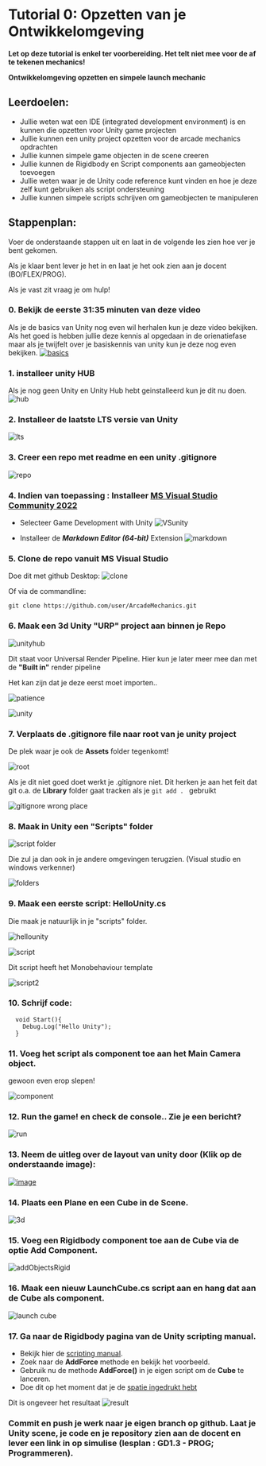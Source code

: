 # Tutorial 0: Opzetten van je Ontwikkelomgeving

**Let op deze tutorial is enkel ter voorbereiding. Het telt niet mee voor de af te tekenen mechanics!**

**Ontwikkelomgeving opzetten en simpele launch mechanic**

## Leerdoelen:

- Jullie weten wat een IDE (integrated development environment) is en kunnen die opzetten voor Unity game projecten
- Jullie kunnen een unity project opzetten voor de arcade mechanics opdrachten
- Jullie kunnen simpele game objecten in de scene creeren
- Jullie kunnen de Rigidbody en Script components aan gameobjecten toevoegen
- Jullie weten waar je de Unity code reference kunt vinden en hoe je deze zelf kunt gebruiken als script ondersteuning
- Jullie kunnen simpele scripts schrijven om gameobjecten te manipuleren

## Stappenplan:

Voer de onderstaande stappen uit en laat in de volgende les zien hoe ver je bent gekomen.

Als je klaar bent lever je het in en laat je het ook zien aan je docent (BO/FLEX/PROG).

Als je vast zit vraag je om hulp!

### 0. Bekijk de eerste 31:35 minuten van deze video

Als je de basics van Unity nog even wil herhalen kun je deze video bekijken. Als het goed is hebben jullie deze kennis al opgedaan in de orienatiefase maar als je twijfelt over je basiskennis van unity kun je deze nog even bekijken.
[![basics](../tutorial_gfx/unity_basics.png)](https://youtu.be/pwZpJzpE2lQ?si=4GncqWjHaXYUy1kV)

### 1. installeer unity HUB

Als je nog geen Unity en Unity Hub hebt geinstalleerd kun je dit nu doen.
![hub](https://user-images.githubusercontent.com/1262745/216940260-3ecdf60a-4cc5-444c-a402-06dd3459728a.png)

### 2. Installeer de laatste LTS versie van Unity

![lts](https://user-images.githubusercontent.com/1262745/216939918-3874ba56-e1c3-49fb-8bac-005241182cae.png)

### 3. Creer een repo met readme en een unity .gitignore

![repo](https://user-images.githubusercontent.com/1262745/216939622-9a9d53aa-0eeb-4323-85d8-9bda551a301a.png)

### 4. Indien van toepassing : Installeer [MS Visual Studio Community 2022](https://visualstudio.microsoft.com/downloads/)

- Selecteer Game Development with Unity
  ![VSunity](https://user-images.githubusercontent.com/1262745/216986819-4bc6afe0-9967-4879-80f7-504565016f69.png)

- Installeer de **_Markdown Editor (64-bit)_** Extension
  ![markdown](https://user-images.githubusercontent.com/1262745/216987147-a79b5572-6b4d-472e-9f77-259bb7d7b8c4.png)

### 5. Clone de repo vanuit MS Visual Studio

Doe dit met github Desktop:
![clone](https://user-images.githubusercontent.com/1262745/216944643-6c447b9f-e305-4dda-a3aa-47179c79d11b.png)

Of via de commandline:

`git clone https://github.com/user/ArcadeMechanics.git`

### 6. Maak een 3d Unity **"URP"** project aan binnen je Repo

![unityhub](../tutorial_gfx/0_URP.png)

Dit staat voor Universal Render Pipeline. Hier kun je later meer mee dan met de **"Built in"** render pipeline

Het kan zijn dat je deze eerst moet importen..

![patience](https://user-images.githubusercontent.com/1262745/216938677-8133a273-0f83-475e-89bb-1fb380543a95.png)

![unity](https://user-images.githubusercontent.com/1262745/216944716-bf1b346e-4f36-4217-8082-4fb551120f8c.png)

### 7. Verplaats de .gitignore file naar root van je unity project

De plek waar je ook de **Assets** folder tegenkomt!

![root](https://user-images.githubusercontent.com/1262745/216955006-0ab2f920-f0fe-4754-afb4-96b3933d2016.png)

Als je dit niet goed doet werkt je .gitignore niet. Dit herken je aan het feit dat git o.a. de **Library** folder gaat tracken als je `git add . ` gebruikt

![gitignore wrong place](../tutorial_gfx/0_library_gitignore.png)

### 8. Maak in Unity een **"Scripts"** folder

![script folder](https://user-images.githubusercontent.com/1262745/216945944-54b722e5-ff2a-4234-bb5c-6bdef8abd164.png)

Die zul ja dan ook in je andere omgevingen terugzien. (Visual studio en windows verkenner)

![folders](https://user-images.githubusercontent.com/1262745/216945988-cc0df84c-1d81-4179-b6c3-c882d5b81026.png)

### 9. Maak een eerste script: **HelloUnity.cs**

Die maak je natuurlijk in je "scripts" folder.

![hellounity](https://user-images.githubusercontent.com/1262745/216946539-011f9dbc-591c-4de8-b5f6-9074445a63b2.png)

![script](https://user-images.githubusercontent.com/1262745/216946844-b529242a-3546-4190-8e63-3b9fc1886567.png)

Dit script heeft het Monobehaviour template

![script2](https://user-images.githubusercontent.com/1262745/216947101-31e0775e-e199-44cf-90ef-c5cfe5c260da.png)

### 10. Schrijf code:

```
  void Start(){
    Debug.Log("Hello Unity");
  }
```

### 11. Voeg het script als component toe aan het Main Camera object.

gewoon even erop slepen!

![component](https://user-images.githubusercontent.com/1262745/216948658-32ab1cfa-e0fd-4cdf-b5ff-bafa1a8deaa9.png)

### 12. Run the game! en check de console.. Zie je een bericht?

![run](https://user-images.githubusercontent.com/1262745/216949259-30d317b7-4d68-410e-ac80-5f6f3b4b8015.png)

### 13. Neem de uitleg over de layout van unity door (Klik op de onderstaande image):

[![image](https://docs.unity3d.com/uploads/Main/using-editor-window.png)](https://docs.unity3d.com/Manual/UsingTheEditor.html)

### 14. Plaats een Plane en een Cube in de Scene.

![3d](https://user-images.githubusercontent.com/1262745/216987879-0503f333-0bb5-4d58-8db9-d2d1be3c6506.png)

### 15. Voeg een Rigidbody component toe aan de Cube via de optie Add Component.

![addObjectsRigid](https://user-images.githubusercontent.com/1262745/216987955-ef5b1fa3-ec39-450a-bbdc-8cfa085fd289.png)

### 16. Maak een nieuw LaunchCube.cs script aan en hang dat aan de Cube als component.

![launch cube](https://user-images.githubusercontent.com/1262745/216988688-58fa601b-c638-4c33-92cc-9e7ef36e3404.png)

### 17. Ga naar de Rigidbody pagina van de Unity scripting manual.

- Bekijk hier de [scripting manual](https://docs.unity3d.com/ScriptReference/Rigidbody.html).
- Zoek naar de **AddForce** methode en bekijk het voorbeeld.
- Gebruik nu de methode **AddForce()** in je eigen script om de **Cube** te lanceren.
- Doe dit op het moment dat je de [spatie ingedrukt hebt](https://docs.unity3d.com/ScriptReference/Input.GetKeyDown.html)

Dit is ongeveer het resultaat
![result](../tutorial_gfx/0_result.gif)

### Commit en push je werk naar je eigen branch op github. Laat je Unity scene, je code en je repository zien aan de docent en lever een link in op simulise (lesplan : GD1.3 - PROG; Programmeren).
